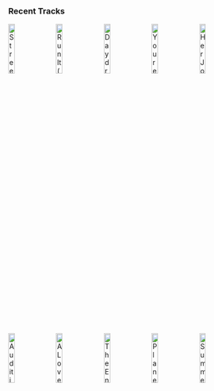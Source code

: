 ### Recent Tracks
[<img src='https://lastfm.freetls.fastly.net/i/u/300x300/2dc17bf5750f448e279313b6a995b027.png' width='16%' height='16%' alt='Streetlights on Mars 2.0'>](https://www.last.fm/music/jackson%2bpenn/_/streetlights%2bon%2bmars%2b2.0)&nbsp;&nbsp;&nbsp;&nbsp;[<img src='https://lastfm.freetls.fastly.net/i/u/300x300/1a9fc750fe182e4f4189565c0bb2a557.png' width='16%' height='16%' alt='Run It (feat. Annika Wells)'>](https://www.last.fm/music/midnight%2bkids/_/run%2bit%2b%2528feat.%2bannika%2bwells%2529)&nbsp;&nbsp;&nbsp;&nbsp;[<img src='https://lastfm.freetls.fastly.net/i/u/300x300/4d0e0171bfc495cfa99221a21f1f94a6.png' width='16%' height='16%' alt='Daydreaming'>](https://www.last.fm/music/milky%2bchance/_/daydreaming)&nbsp;&nbsp;&nbsp;&nbsp;[<img src='https://lastfm.freetls.fastly.net/i/u/300x300/74c3b83eba69ab659edacc5cc63beda8.png' width='16%' height='16%' alt='Youre Somebody Else'>](https://www.last.fm/music/flora%2bcash/_/you%2527re%2bsomebody%2belse)&nbsp;&nbsp;&nbsp;&nbsp;[<img src='https://lastfm.freetls.fastly.net/i/u/300x300/52a58fef5b9a55907d7316cb534c876f.png' width='16%' height='16%' alt='Her Joy Was Complete'>](https://www.last.fm/music/sleeping%2bat%2blast/_/her%2bjoy%2bwas%2bcomplete)&nbsp;&nbsp;&nbsp;&nbsp;<br>[<img src='https://lastfm.freetls.fastly.net/i/u/300x300/98ff38558bd60c0a71967ab5940a5f27.png' width='16%' height='16%' alt='Audition (The Fools Who Dream)'>](https://www.last.fm/music/emma%2bstone/_/audition%2b%2528the%2bfools%2bwho%2bdream%2529)&nbsp;&nbsp;&nbsp;&nbsp;[<img src='https://lastfm.freetls.fastly.net/i/u/300x300/98ff38558bd60c0a71967ab5940a5f27.png' width='16%' height='16%' alt='A Lovely Night'>](https://www.last.fm/music/ryan%2bgosling/_/a%2blovely%2bnight)&nbsp;&nbsp;&nbsp;&nbsp;[<img src='https://lastfm.freetls.fastly.net/i/u/300x300/93abb8f8430d1ec2d9dd136660a8c636.png' width='16%' height='16%' alt='The End'>](https://www.last.fm/music/justin%2bhurwitz/_/the%2bend)&nbsp;&nbsp;&nbsp;&nbsp;[<img src='https://lastfm.freetls.fastly.net/i/u/300x300/93abb8f8430d1ec2d9dd136660a8c636.png' width='16%' height='16%' alt='Planetarium'>](https://www.last.fm/music/justin%2bhurwitz/_/planetarium)&nbsp;&nbsp;&nbsp;&nbsp;[<img src='https://lastfm.freetls.fastly.net/i/u/300x300/93abb8f8430d1ec2d9dd136660a8c636.png' width='16%' height='16%' alt='Summer Montage / Madeline'>](https://www.last.fm/music/justin%2bhurwitz/_/summer%2bmontage%2b%252f%2bmadeline)&nbsp;&nbsp;&nbsp;&nbsp;<br>